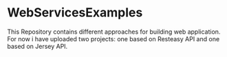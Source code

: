 # WebServicesExamples

This Repository contains different approaches for building web application.  
For now i have uploaded two projects: one based on Resteasy API and one based on Jersey API.
